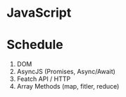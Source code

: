 # JavaScript

# Schedule 
1. DOM
2. AsyncJS (Promises, Async/Await)
3. Featch API / HTTP
4. Array Methods (map, fitler, reduce)